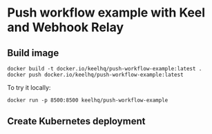 # Push workflow example with Keel and Webhook Relay

## Build image

```
docker build -t docker.io/keelhq/push-workflow-example:latest .
docker push docker.io/keelhq/push-workflow-example:latest
```

To try it locally:

```
docker run -p 8500:8500 keelhq/push-workflow-example
```

## Create Kubernetes deployment

